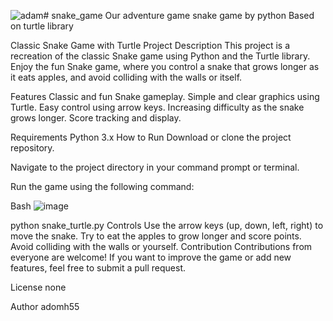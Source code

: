 ![adam](https://github.com/user-attachments/assets/67bc8295-d3e3-4ec1-9eb4-07b7f39c7c1c)# snake_game
Our adventure game snake game by python Based on turtle library

Classic Snake Game with Turtle
Project Description
This project is a recreation of the classic Snake game using Python and the Turtle library. Enjoy the fun Snake game, where you control a snake that grows longer as it eats apples, and avoid colliding with the walls or itself.

Features
Classic and fun Snake gameplay.
Simple and clear graphics using Turtle.
Easy control using arrow keys.
Increasing difficulty as the snake grows longer.
Score tracking and display.

Requirements
Python 3.x
How to Run
Download or clone the project repository.

Navigate to the project directory in your command prompt or terminal.

Run the game using the following command:

Bash
![image](https://github.com/user-attachments/assets/469a8b8d-c6b0-4c21-90cc-92f29e8e9d78)

python snake_turtle.py
Controls
Use the arrow keys (up, down, left, right) to move the snake.
Try to eat the apples to grow longer and score points.
Avoid colliding with the walls or yourself.
Contribution
Contributions from everyone are welcome! If you want to improve the game or add new features, feel free to submit a pull request.

License
none

Author
adomh55



